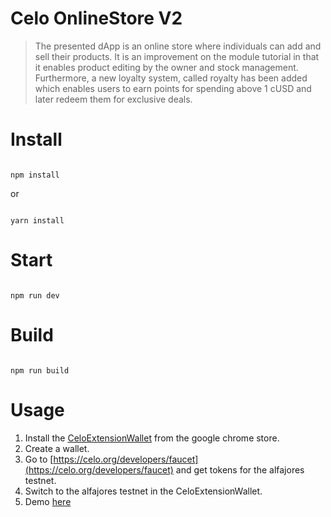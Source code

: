 # Celo OnlineStore V2
> The presented dApp is an online store where individuals can add and sell their products. It is an improvement on the module tutorial in that it enables product editing by the owner and stock management. Furthermore, a new loyalty system, called royalty has been added which enables users to earn points for spending above 1 cUSD and later redeem them for exclusive deals.

# Install

```

npm install

```

or 

```

yarn install

```

# Start

```

npm run dev

```

# Build

```

npm run build

```
# Usage
1. Install the [CeloExtensionWallet](https://chrome.google.com/webstore/detail/celoextensionwallet/kkilomkmpmkbdnfelcpgckmpcaemjcdh?hl=en) from the google chrome store.
2. Create a wallet.
3. Go to [https://celo.org/developers/faucet](https://celo.org/developers/faucet) and get tokens for the alfajores testnet.
4. Switch to the alfajores testnet in the CeloExtensionWallet.
5. Demo [here](https://ryankoech.github.io/celo-OnlineStoreV2/)
